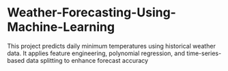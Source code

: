 # Weather-Forecasting-Using-Machine-Learning
This project predicts daily minimum temperatures using historical weather data. It applies feature engineering, polynomial regression, and time-series-based data splitting to enhance forecast accuracy
